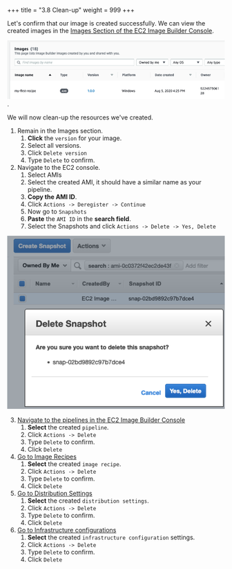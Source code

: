 +++
title = "3.8 Clean-up"
weight = 999
+++

Let's confirm that our image is created successfully. We can view the created images in the [Images Section of the EC2 Image Builder Console](https://console.aws.amazon.com/imagebuilder#/images).

![images](images-console.png). 

We will now clean-up the resources we've created. 

1. Remain in the Images section.
   1. **Click** the `version` for your image.
   2. Select all versions.
   3. Click `Delete version`
   4. Type `Delete` to confirm.
2. Navigate to the EC2 console.
   1. Select AMIs
   2. Select the created AMI, it should have a similar name as your pipeline.
   3. **Copy the AMI ID**.
   4. Click `Actions -> Deregister -> Continue`
   5. Now go to `Snapshots`
   6. **Paste** the `AMI ID` in the **search field**.
   7. Select the Snapshots and click `Actions -> Delete -> Yes, Delete`

![delete snapshot](del-snapshot.png)

3. [Navigate to the pipelines in the EC2 Image Builder Console](https://console.aws.amazon.com/imagebuilder#/pipelines)
   1. **Select** the created `pipeline`.
   2. Click `Actions -> Delete`
   3. Type `Delete` to confirm.
   4. Click `Delete`
4. [Go to Image Recipes](https://console.aws.amazon.com/imagebuilder#/imageRecipes)
   1. **Select** the created `image recipe`.
   2. Click `Actions -> Delete`
   3. Type `Delete` to confirm.
   4. Click `Delete`
5. [Go to Distribution Settings](https://console.aws.amazon.com/imagebuilder#/distributionSettings)
   1. **Select** the created `distribution settings`.
   2. Click `Actions -> Delete`
   3. Type `Delete` to confirm.
   4. Click `Delete`
6. [Go to Infrastructure configurations](https://console.aws.amazon.com/imagebuilder#/infraConfigurations)
   1. **Select** the created `infrastructure configuration` settings.
   2. Click `Actions -> Delete`
   3. Type `Delete` to confirm.
   4. Click `Delete`